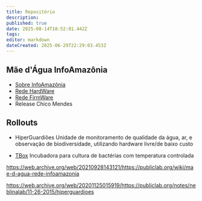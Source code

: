 ```yaml
---
title: Repositório
description: 
published: true
date: 2025-08-14T18:52:01.442Z
tags: 
editor: markdown
dateCreated: 2025-06-29T22:29:03.453Z
---
```



## Mãe d'Água InfoAmazônia
- [Sobre InfoAmazônia](https://infoamazonia.org/project/rede-infoamazonia/)
- [Rede HardWare](https://github.com/InfoAmazonia/rede-hardware)
- [Rede FirmWare](https://github.com/InfoAmazonia/rede-firmware/)
- Release Chico Mendes


## Rollouts
- HiperGuardiões
Unidade de monitoramento de qualidade da água, ar, e observação de biodiversidade, utilizando hardware livre/de baixo custo

- [TBox](/projetos/maedagua/repo/tbox)
Incubadora para cultura de bactérias com temperatura controlada


https://web.archive.org/web/20210928143121/https://publiclab.org/wiki/mae-d-agua-rede-infoamazonia

https://web.archive.org/web/20201125015919/https://publiclab.org/notes/neblinalab/11-26-2015/hiperguardioes